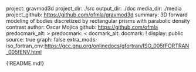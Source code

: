 project: gravmod3d project_dir: ./src output_dir: ./doc media_dir: ./media project_github: https://github.com/ofmla/gravmod3d summary: 3D forward modeling of bodies discretized by rectangular prisms with parabolic density contrast author: Oscar Mojica github: https://github.com/ofmla predocmark_alt: > predocmark: < docmark_alt: docmark: ! display: public source: true graph: false extra_mods: iso_fortran_env:https://gcc.gnu.org/onlinedocs/gfortran/ISO_005fFORTRAN_005fENV.html

{!README.md!}
